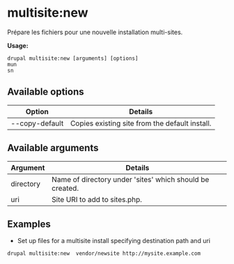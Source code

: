 # multisite:new
Prépare les fichiers pour une nouvelle installation multi-sites.

**Usage:**
```
drupal multisite:new [arguments] [options]
mun
sn
```

## Available options
Option | Details
-------|-------------
--copy-default | Copies existing site from the default install.

## Available arguments
Argument | Details
---------|-------------
directory | Name of directory under 'sites' which should be created.
uri | Site URI to add to sites.php.

## Examples
* Set up files for a multisite install specifying destination path and uri
```
drupal multisite:new  vendor/newsite http://mysite.example.com
```
